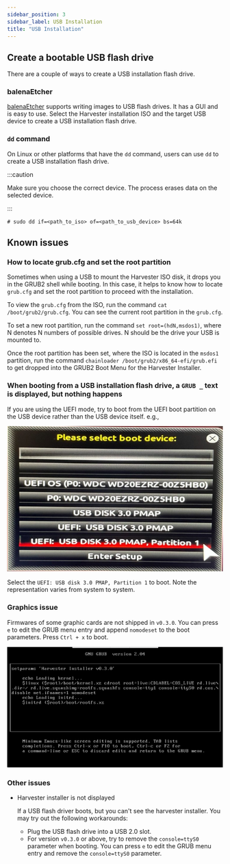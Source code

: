 ```yaml
---
sidebar_position: 3
sidebar_label: USB Installation
title: "USB Installation"
---
```


<head>
  <link rel="canonical" href="https://docs.harvesterhci.io/v1.1/install/usb-install"/>
</head>

## Create a bootable USB flash drive

There are a couple of ways to create a USB installation flash drive.


### balenaEtcher

[balenaEtcher](https://www.balena.io/etcher/) supports writing images to USB flash drives. It has a GUI and is easy to use. Select the Harvester installation ISO and the target USB device to create a USB installation flash drive.


### `dd` command

On Linux or other platforms that have the `dd` command, users can use `dd` to create a USB installation flash drive.

:::caution

Make sure you choose the correct device. The process erases data on the selected device.

:::

```
# sudo dd if=<path_to_iso> of=<path_to_usb_device> bs=64k
```

## Known issues

### How to locate grub.cfg and set the root partition

Sometimes when using a USB to mount the Harvester ISO disk, it drops you in the GRUB2 shell while booting. In this case, it helps to know how to locate `grub.cfg` and set the root partition to proceed with the installation.

To view the `grub.cfg` from the ISO, run the command `cat /boot/grub2/grub.cfg`. You can see the current root partition in the `grub.cfg`.

To set a new root partition, run the command `set root=(hdN,msdos1)`, where N denotes N numbers of possible drives. N should be the drive your USB is mounted to.

Once the root partition has been set, where the ISO is located in the `msdos1` partition, run the command `chainloader /boot/grub2/x86_64-efi/grub.efi` to get dropped into the GRUB2 Boot Menu for the Harvester Installer.

### When booting from a USB installation flash drive, a `GRUB _` text is displayed, but nothing happens

If you are using the UEFI mode, try to boot from the UEFI boot partition on the USB device rather than the USB device itself. e.g.,

![](/img/v1.1/install/usb-install-select-correct-partition.jpg)

Select the `UEFI: USB disk 3.0 PMAP, Partition 1` to boot. Note the representation varies from system to system.


### Graphics issue

Firmwares of some graphic cards are not shipped in `v0.3.0`.
You can press `e` to edit the GRUB menu entry and append `nomodeset` to the boot parameters. Press `Ctrl + x` to boot.

![](/img/v1.1/install/usb-install-nomodeset.png)


### Other issues

- Harvester installer is not displayed

    If a USB flash driver boots, but you can't see the harvester installer. You may try out the following workarounds:
    
    - Plug the USB flash drive into a USB 2.0 slot.
    - For version `v0.3.0` or above, try to remove the `console=ttyS0` parameter when booting. You can press `e` to edit the GRUB menu entry and remove the `console=ttyS0` parameter.
